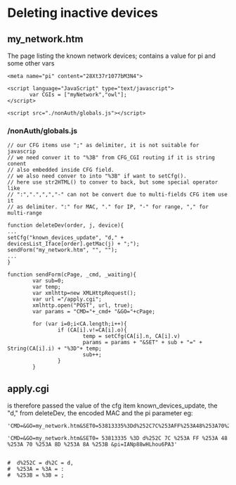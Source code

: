 # Deleting inactive devices

## my_network.htm
The page listing the known network devices; contains a value for pi and some other vars

```
<meta name="pi" content="28Xt37r1077bM3N4">

<script language="JavaScript" type="text/javascript">
       var CGIs = ["myNetwork","owl"];
</script>

<script src="./nonAuth/globals.js"></script>
```
### /nonAuth/globals.js
```
// our CFG items use ";" as delimiter, it is not suitable for javascrip
// we need conver it to "%3B" from CFG_CGI routing if it is string conent
// also embedded inside CFG field.
// we also need conver to into "%3B" if want to setCfg().
// here use str2HTML() to conver to back, but some special operator like
// ":",".",",","-" can not be convert due to multi-fields CFG item use it
// as delimiter. ":" for MAC, "." for IP, "-" for range, "," for multi-range

function deleteDev(order, j, device){
...     
setCfg("known_devices_update", "d," + devicesList_Iface[order].getMac(j) + ";");
sendForm("my_network.htm", "", "");
...
}

function sendForm(cPage, _cmd, _waiting){
        var sub=0;
        var temp;
        var xmlhttp=new XMLHttpRequest();
        var url ="/apply.cgi";
        xmlhttp.open("POST", url, true);
        var params = "CMD="+_cmd+ "&GO="+cPage;

        for (var i=0;i<CA.length;i++){
                if (CA[i].v!=CA[i].o){
                        temp = setCfg(CA[i].n, CA[i].v)
                        params = params + "&SET" + sub + "=" + String(CA[i].i) + "%3D"+ temp;
                        sub++;
                }
        }
```


## apply.cgi

is therefore passed the value of the cfg item known_devices_update, the "d," from deleteDev, the encoded MAC and the pi parameter eg:
```
'CMD=&GO=my_network.htm&SET0=53813335%3Dd%252C7C%253AFF%253A48%253A70%253A8D%253A8A%253B&pi=IANp88wHLhou6PA3'

'CMD=&GO=my_network.htm&SET0= 53813335 %3D d%252C 7C %253A FF %253A 48 %253A 70 %253A 8D %253A 8A %253B &pi=IANp88wHLhou6PA3'


#  d%252C = d%2C = d,
#  %253A = %3A = :
#  %253B = %3B = ;
```
